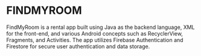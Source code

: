 # FINDMYROOM
FindMyRoom is a rental app built using Java as the backend language, XML for the front-end, and various Android concepts such as RecyclerView, Fragments, and Activities. 
The app utilizes Firebase Authentication and Firestore for secure user authentication and data storage.

